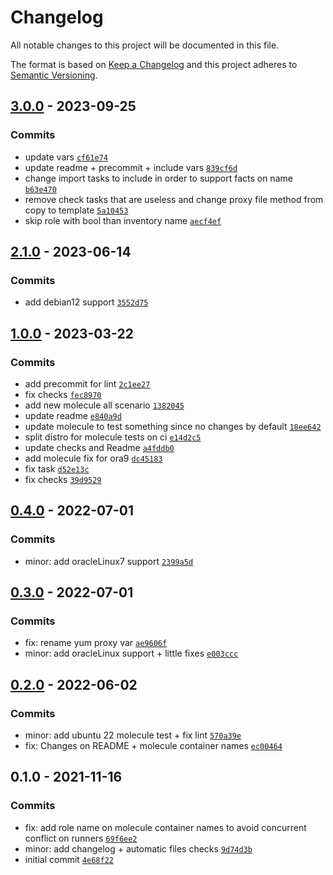 # Changelog

All notable changes to this project will be documented in this file.

The format is based on [Keep a Changelog](https://keepachangelog.com/en/1.0.0/)
and this project adheres to [Semantic Versioning](https://semver.org/spec/v2.0.0.html).

## [3.0.0](https://github.com/lotusnoir/ansible-system_repo_proxy/compare/2.1.0...3.0.0) - 2023-09-25

### Commits

- update vars [`cf61e74`](https://github.com/lotusnoir/ansible-system_repo_proxy/commit/cf61e74c23ef37322540af8b799c1045585c3657)
- update readme + precommit + include vars [`839cf6d`](https://github.com/lotusnoir/ansible-system_repo_proxy/commit/839cf6d663ccba243945a946190e397dd073e30d)
- change import tasks to include in order to support facts on name [`b63e470`](https://github.com/lotusnoir/ansible-system_repo_proxy/commit/b63e4705bfff8e4fe4ba8b9767f24c4c6cdf9a1f)
- remove check tasks that are useless and change proxy file method from copy to template [`5a10453`](https://github.com/lotusnoir/ansible-system_repo_proxy/commit/5a10453a9669fb4f596d50f691f675d08b312486)
- skip role with bool than inventory name [`aecf4ef`](https://github.com/lotusnoir/ansible-system_repo_proxy/commit/aecf4ef2e3386907d41721bfbf4df03fd30e2da9)

## [2.1.0](https://github.com/lotusnoir/ansible-system_repo_proxy/compare/2.0.0...2.1.0) - 2023-06-14

### Commits

- add debian12 support [`3552d75`](https://github.com/lotusnoir/ansible-system_repo_proxy/commit/3552d75447196bf97b903a14317dee0403970f1d)

## [1.0.0](https://github.com/lotusnoir/ansible-system_repo_proxy/compare/0.4.0...1.0.0) - 2023-03-22

### Commits

- add precommit for lint [`2c1ee27`](https://github.com/lotusnoir/ansible-system_repo_proxy/commit/2c1ee2705610df4af1ddee6ab2428974642e71e2)
- fix checks [`fec8970`](https://github.com/lotusnoir/ansible-system_repo_proxy/commit/fec8970d7b1992c256b1005546683e9b3d575e42)
- add new molecule all scenario [`1382045`](https://github.com/lotusnoir/ansible-system_repo_proxy/commit/138204593e076545a0e1f55c4c9fea53fb32c5d8)
- update readme [`e840a9d`](https://github.com/lotusnoir/ansible-system_repo_proxy/commit/e840a9d114987daf468498e78150d905b744e237)
- update molecule to test something since no changes by default [`18ee642`](https://github.com/lotusnoir/ansible-system_repo_proxy/commit/18ee6425debe8cb65db21a851980184d4b4c02f2)
- split distro for molecule tests on ci [`e14d2c5`](https://github.com/lotusnoir/ansible-system_repo_proxy/commit/e14d2c58502ec55e7dcb6b127d07f65647cc789f)
- update checks and Readme [`a4fddb0`](https://github.com/lotusnoir/ansible-system_repo_proxy/commit/a4fddb0171b28ce5c66a7a208a9759f622f32f5d)
- add molecule fix for ora9 [`dc45183`](https://github.com/lotusnoir/ansible-system_repo_proxy/commit/dc45183803fb6d8d416befca8a6a1a81ac042c6f)
- fix task [`d52e13c`](https://github.com/lotusnoir/ansible-system_repo_proxy/commit/d52e13c2bac4832c7fa1d96e98debc5fdedfcf80)
- fix checks [`39d9529`](https://github.com/lotusnoir/ansible-system_repo_proxy/commit/39d9529f803b5dec05247646fddcfaa346a69f6e)

## [0.4.0](https://github.com/lotusnoir/ansible-system_repo_proxy/compare/0.3.0...0.4.0) - 2022-07-01

### Commits

- minor: add oracleLinux7 support [`2399a5d`](https://github.com/lotusnoir/ansible-system_repo_proxy/commit/2399a5de03fc7381699dff5d67a0e0c151b3b533)

## [0.3.0](https://github.com/lotusnoir/ansible-system_repo_proxy/compare/0.2.0...0.3.0) - 2022-07-01

### Commits

- fix: rename yum proxy var [`ae9606f`](https://github.com/lotusnoir/ansible-system_repo_proxy/commit/ae9606f064868ca57f72fbf26d4b201c4ffc33d4)
- minor: add oracleLinux support + little fixes [`e003ccc`](https://github.com/lotusnoir/ansible-system_repo_proxy/commit/e003ccc6ced7b1eda7006cafe7c35e31f488588f)

## [0.2.0](https://github.com/lotusnoir/ansible-system_repo_proxy/compare/0.1.1...0.2.0) - 2022-06-02

### Commits

- minor: add ubuntu 22 molecule test + fix lint [`570a39e`](https://github.com/lotusnoir/ansible-system_repo_proxy/commit/570a39ece590add854b0dd18453d5e4d6008f690)
- fix: Changes on README + molecule container names [`ec00464`](https://github.com/lotusnoir/ansible-system_repo_proxy/commit/ec00464aa7c673489edd56fbbd6ec800aecb76cd)

## 0.1.0 - 2021-11-16

### Commits

- fix: add role name on molecule container names to avoid concurrent conflict on runners [`69f6ee2`](https://github.com/lotusnoir/ansible-system_repo_proxy/commit/69f6ee277e883ec3995836746e67449c9b50038c)
- minor: add changelog + automatic files checks [`9d74d3b`](https://github.com/lotusnoir/ansible-system_repo_proxy/commit/9d74d3b9e7358e624add78390b506343fec86369)
- initial commit [`4e68f22`](https://github.com/lotusnoir/ansible-system_repo_proxy/commit/4e68f228553e212ecf6b88bc0c6de2a468ddad41)
